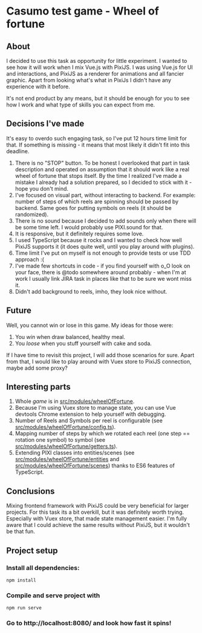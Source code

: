 # Casumo test game - Wheel of fortune

## About

I decided to use this task as opportunity for little experiment. I wanted to see how it will work when I mix Vue.js with PixiJS. I was using Vue.js for UI and interactions, and PixiJS as a renderer for animations and all fancier graphic. Apart from looking what's what in PixiJs I didn't have any experience with it before.

It's not end product by any means, but it should be enough for you to see how I work and what type of skills you can expect from me.

## Decisions I've made

It's easy to overdo such engaging task, so I've put 12 hours time limit for that. If something is missing - it means that most likely it didn't fit into this deadline.

1. There is no "STOP" button. To be honest I overlooked that part in task description and operated on assumption that it should work like a real wheel of fortune that stops itself. By the time I realized I've made a mistake I already had a solution prepared, so I decided to stick with it - hope you don't mind.
2. I've focused on visual part, without interacting to backend. For example: number of steps of which reels are spinning should be passed by backend. Same goes for putting symbols on reels (it should be randomized).
3. There is no sound because I decided to add sounds only when there will be some time left. I would probably use PIXI.sound for that.
4. It is responsive, but it definitely requires some love.
5. I used TypeScript because it rocks and I wanted to check how well PixiJS supports it (it does quite well, until you play around with plugins).
6. Time limit I've put on myself is not enough to provide tests or use TDD approach :(
7. I've made few shortcuts in code - if you find yourself with o_O look on your face, there is @todo somewhere around probably - when I'm at work I usually link JIRA task in places like that to be sure we wont miss it.
8. Didn't add background to reels, imho, they look nice without.

## Future

Well, you cannot win or lose in this game. My ideas for those were:

1. You _win_ when draw balanced, healthy meal.
2. You _loose_ when you stuff yourself with cake and soda.

If I have time to revisit this project, I will add those scenarios for sure. Apart from that, I would like to play around with Vuex store to PixiJS connection, maybe add some proxy?

## Interesting parts

1. Whole _game_ is in [src/modules/wheelOfFortune](https://bitbucket.org/lukasz-sopocko/casumo-test/src/master/src/modules/wheelOfFortune/).
2. Because I'm using Vuex store to manage state, you can use Vue devtools Chrome extension to help yourself with debugging.
3. Number of Reels and Symbols per reel is configurable (see [src/modules/wheelOfFortune/config.ts](https://bitbucket.org/lukasz-sopocko/casumo-test/src/master/src/modules/wheelOfFortune/config.ts)).
4. Mapping number of steps by which we rotated each reel (one step == rotation one symbol) to symbol (see [src/modules/wheelOfFortune/getters.ts](https://bitbucket.org/lukasz-sopocko/casumo-test/src/master/src/modules/wheelOfFortune/getters.ts)).
5. Extending PIXI classes into entities/scenes (see [src/modules/wheelOfFortune/entities](https://bitbucket.org/lukasz-sopocko/casumo-test/src/master/src/modules/wheelOfFortune/entities) and [src/modules/wheelOfFortune/scenes](https://bitbucket.org/lukasz-sopocko/casumo-test/src/master/src/modules/wheelOfFortune/scenes)) thanks to ES6 features of TypeScript.

## Conclusions

Mixing frontend framework with PixiJS could be very beneficial for larger projects. For this task its a bit overkill, but it was definitely worth trying. Especially with Vuex store, that made state management easier.
I'm fully aware that I could achieve the same results without PixiJS, but it wouldn't be that fun.

## Project setup

### Install all dependencies:

```
npm install
```

### Compile and serve project with

```
npm run serve
```

### Go to http://localhost:8080/ and look how fast it spins!
